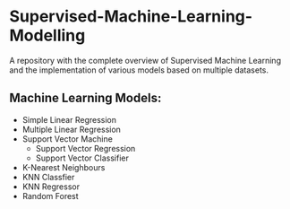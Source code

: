 # Supervised-Machine-Learning-Modelling
A repository with the complete overview of Supervised Machine Learning and the implementation of various models based on multiple datasets.

## Machine Learning Models:
- Simple Linear Regression
- Multiple Linear Regression
- Support Vector Machine
  - Support Vector Regression
  -  Support Vector Classifier
-  K-Nearest Neighbours
  - KNN Classfier
  - KNN Regressor
-  Random Forest
